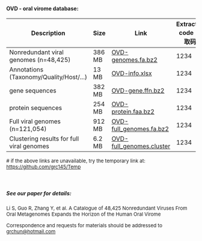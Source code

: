 
#### OVD - oral virome database:

|Description|Size|Link|Extraction code (提取码)|
|  ----  | ---- | ---- | ---- |
|  Nonredundant viral genomes (n=48,425)  | 386 MB | [OVD-genomes.fa.bz2](https://pan.baidu.com/s/1sPd2uzYxAiBTRLKmg5N3og) | 1234 |
| Annotations (Taxonomy/Quality/Host/...)  | 13 MB | [OVD-info.xlsx](https://pan.baidu.com/s/1bSxVY0iNjJPEh8LYKvt8zg) | 1234 |
| gene sequences  | 382 MB | [OVD-gene.ffn.bz2](https://pan.baidu.com/s/13_IWlD8xuCFD0WbV28NXAw) | 1234 |
| protein sequences | 254 MB | [OVD-protein.faa.bz2](https://pan.baidu.com/s/1X7_io_W2Q7JpsPnvpdYR_w) | 1234 |
| Full viral genomes (n=121,054)  | 912 MB | [OVD-full_genomes.fa.bz2](https://pan.baidu.com/s/1oZ6S8rU9cxICSMj4LEHsjw) | 1234 |
| Clustering results for full viral genomes  | 6.2 MB | [OVD-full_genomes.cluster](https://pan.baidu.com/s/1114irMFY0Ors4pmycs5gdQ) | 1234 |

<font size=2> # if the above links are unavailable, try the temporary link at: https://github.com/grc145/Temp </font>
<br>  
<br> 
##### See our paper for details:
<font size=2> Li S, Guo R, Zhang Y, et al. A Catalogue of 48,425 Nonredundant Viruses From Oral Metagenomes Expands the Horizon of the Human Oral Virome</font>

<font size=2> Correspondence and requests for materials should be addressed to grchun@hotmail.com </font>


